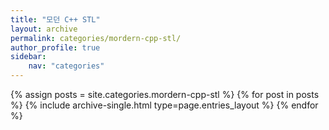 ```yaml
---
title: "모던 C++ STL"
layout: archive
permalink: categories/mordern-cpp-stl/
author_profile: true
sidebar: 
    nav: "categories"
---
```


{% assign posts = site.categories.mordern-cpp-stl %}
{% for post in posts %} {% include archive-single.html type=page.entries_layout %} {% endfor %}